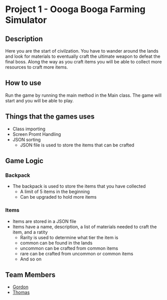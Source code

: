 # Project 1 - Oooga Booga Farming Simulator
## Description
Here you are the start of civilzation. You have to wander around the lands and look for materials to eventually craft the ultimate weapon to defeat the final boss. Along the way as you craft items you will be able to collect more resources to craft more items. 

## How to use
Run the game by running the main method in the Main class. The game will start and you will be able to play.

## Things that the games uses
- Class importing 
- Screen Promt Handling
- JSON sorting
  - JSON file is used to store the items that can be crafted

## Game Logic





### Backpack 
- The backpack is used to store the items that you have collected
  - A limit of 5 items in the beginning
  - Can be upgraded to hold more items

### Items
- Items are stored in a JSON file
- Items have a name, description, a list of materials needed to craft the item, and a ratity
  - Rarity is used to determine what tier the item is
  - common can be found in the lands
  - uncommon can be crafted from common items
  - rare can be crafted from uncommon or common items 
  - And so on

## Team Members
- [Gordon](https://github.com/Gizmofire)
- [Thomas](https://github.com/ThomasHakwins ) 


